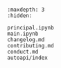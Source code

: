```{include} ../README.md
```

```{toctree}
:maxdepth: 3
:hidden:

principal.ipynb
main.ipynb
changelog.md
contributing.md
conduct.md
autoapi/index
```
